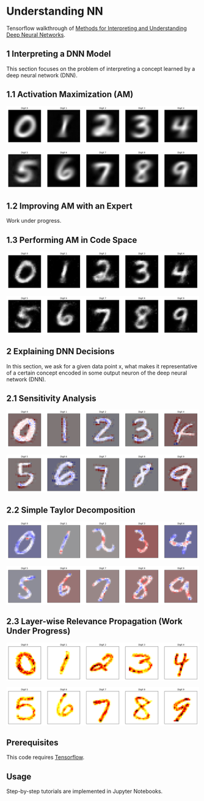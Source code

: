 Understanding NN
================

Tensorflow walkthrough of [Methods for Interpreting and Understanding Deep Neural Networks](https://arxiv.org/abs/1706.07979).


1 Interpreting a DNN Model
--------------------------
This section focuses on the problem of interpreting a concept learned by a deep neural network (DNN).


1.1 Activation Maximization (AM)
-------------------------------
![alt tag](https://github.com/1202kbs/Understanding-NN/blob/master/assets/1_1_Activation_Maximization/DNN_1.png)

![alt tag](https://github.com/1202kbs/Understanding-NN/blob/master/assets/1_1_Activation_Maximization/DNN_2.png)


1.2 Improving AM with an Expert
-------------------------------
Work under progress.


1.3 Performing AM in Code Space
-------------------------------
![alt tag](https://github.com/1202kbs/Understanding-NN/blob/master/assets/1_3_AM_Code/DNN_1.png)

![alt tag](https://github.com/1202kbs/Understanding-NN/blob/master/assets/1_3_AM_Code/DNN_2.png)


2 Explaining DNN Decisions
--------------------------
In this section, we ask for a given data point x, what makes it representative of a certain concept encoded in some output
neuron of the deep neural network (DNN).


2.1 Sensitivity Analysis
------------------------
![alt tag](https://github.com/1202kbs/Understanding-NN/blob/master/assets/2_1_SA/DNN_1.png)

![alt tag](https://github.com/1202kbs/Understanding-NN/blob/master/assets/2_1_SA/DNN_2.png)


2.2 Simple Taylor Decomposition
-------------------------------
![alt tag](https://github.com/1202kbs/Understanding-NN/blob/master/assets/2_2_STD/DNN_1.png)

![alt tag](https://github.com/1202kbs/Understanding-NN/blob/master/assets/2_2_STD/DNN_2.png)

2.3 Layer-wise Relevance Propagation (Work Under Progress)
----------------------------------------------------------
![alt tag](https://github.com/1202kbs/Understanding-NN/blob/master/assets/2_3_LRP/DNN_1.png)

![alt tag](https://github.com/1202kbs/Understanding-NN/blob/master/assets/2_3_LRP/DNN_2.png)


Prerequisites
--------------
This code requires [Tensorflow](https://www.tensorflow.org/).


Usage
-----
Step-by-step tutorials are implemented in Jupyter Notebooks.
